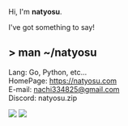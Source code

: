 Hi, I'm **natyosu**.

I've got something to say!

## > man ~/natyosu
Lang: Go, Python, etc...<br>
HomePage: https://natyosu.com<br>
E-mail: nachi334825@gmail.com<br>
Discord: natyosu.zip<br>



![](https://github-readme-stats-mu-eight-90.vercel.app/api?username=natyosu3&count_private=true&theme=dracula)
![](https://github-readme-stats-mu-eight-90.vercel.app/api/top-langs?username=natyosu3&count_private=true&theme=dracula)
